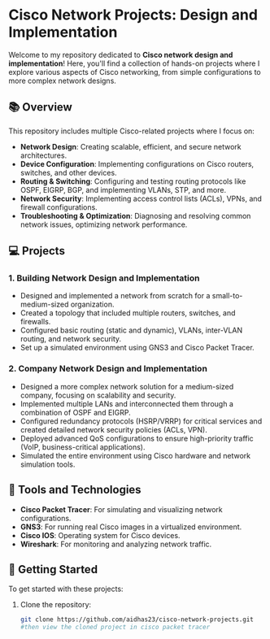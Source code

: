 # Cisco Network Projects: Design and Implementation

Welcome to my repository dedicated to **Cisco network design and implementation**! Here, you'll find a collection of hands-on projects where I explore various aspects of Cisco networking, from simple configurations to more complex network designs.

## 📚 Overview

This repository includes multiple Cisco-related projects where I focus on:

- **Network Design**: Creating scalable, efficient, and secure network architectures.
- **Device Configuration**: Implementing configurations on Cisco routers, switches, and other devices.
- **Routing & Switching**: Configuring and testing routing protocols like OSPF, EIGRP, BGP, and implementing VLANs, STP, and more.
- **Network Security**: Implementing access control lists (ACLs), VPNs, and firewall configurations.
- **Troubleshooting & Optimization**: Diagnosing and resolving common network issues, optimizing network performance.

## 💻 Projects

### 1. **Building Network Design and Implementation**
   - Designed and implemented a network from scratch for a small-to-medium-sized organization.
   - Created a topology that included multiple routers, switches, and firewalls.
   - Configured basic routing (static and dynamic), VLANs, inter-VLAN routing, and network security.
   - Set up a simulated environment using GNS3 and Cisco Packet Tracer.

### 2. **Company Network Design and Implementation**
   - Designed a more complex network solution for a medium-sized company, focusing on scalability and security.
   - Implemented multiple LANs and interconnected them through a combination of OSPF and EIGRP.
   - Configured redundancy protocols (HSRP/VRRP) for critical services and created detailed network security policies (ACLs, VPN).
   - Deployed advanced QoS configurations to ensure high-priority traffic (VoIP, business-critical applications).
   - Simulated the entire environment using Cisco hardware and network simulation tools.


## 🔧 Tools and Technologies

- **Cisco Packet Tracer**: For simulating and visualizing network configurations.
- **GNS3**: For running real Cisco images in a virtualized environment.
- **Cisco IOS**: Operating system for Cisco devices.
- **Wireshark**: For monitoring and analyzing network traffic.

## 🌱 Getting Started

To get started with these projects:

1. Clone the repository:  
   ```bash
   git clone https://github.com/aidhas23/cisco-network-projects.git
   #then view the cloned project in cisco packet tracer

